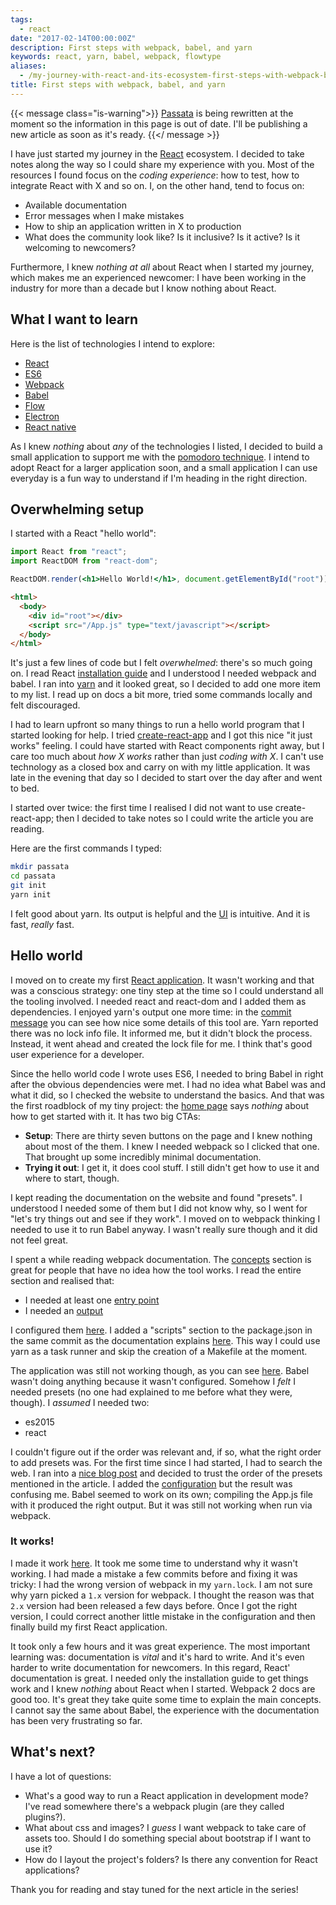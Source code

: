 ```yaml
---
tags:
  - react
date: "2017-02-14T00:00:00Z"
description: First steps with webpack, babel, and yarn
keywords: react, yarn, babel, webpack, flowtype
aliases:
  - /my-journey-with-react-and-its-ecosystem-first-steps-with-webpack-babel-and-yarn
title: First steps with webpack, babel, and yarn
---
```


{{< message class="is-warning">}}
<a href="https://github.com/lucapette/passata"  target="_blank">Passata</a> is being rewritten at
the moment so the information in this page is out of date. I'll be publishing a
new article as soon as it's ready.
{{</ message >}}

I have just started my journey in the [React](https://facebook.github.io/react/)
ecosystem. I decided to take notes along the way so I could share my experience
with you. Most of the resources I found focus on the _coding experience_: how to
test, how to integrate React with X and so on. I, on the other hand, tend to
focus on:

- Available documentation
- Error messages when I make mistakes
- How to ship an application written in X to production
- What does the community look like? Is it inclusive? Is it active? Is it
  welcoming to newcomers?

Furthermore, I knew _nothing at all_ about React when I started my journey,
which makes me an experienced newcomer: I have been working in the industry for
more than a decade but I know nothing about React.

## What I want to learn

Here is the list of technologies I intend to explore:

- [React](https://facebook.github.io/react/)
- [ES6](http://es6-features.org/)
- [Webpack](https://webpack.js.org/)
- [Babel](http://babeljs.io/)
- [Flow](https://flowtype.org)
- [Electron](http://electron.atom.io/)
- [React native](https://facebook.github.io/react-native/)

As I knew _nothing_ about _any_ of the technologies I listed, I decided to build
a small application to support me with the [pomodoro
technique](http://cirillocompany.de/pages/pomodoro-technique/). I intend to
adopt React for a larger application soon, and a small application I can use
everyday is a fun way to understand if I'm heading in the right direction.

## Overwhelming setup

I started with a React "hello world":

```jsx
import React from "react";
import ReactDOM from "react-dom";

ReactDOM.render(<h1>Hello World!</h1>, document.getElementById("root"));
```

```html
<html>
  <body>
    <div id="root"></div>
    <script src="/App.js" type="text/javascript"></script>
  </body>
</html>
```

It's just a few lines of code but I felt _overwhelmed_: there's so much going
on. I read React [installation
guide](https://facebook.github.io/react/docs/installation.html) and I understood
I needed webpack and babel. I ran into [yarn](https://yarnpkg.com/) and it
looked great, so I decided to add one more item to my list. I read up on docs a
bit more, tried some commands locally and felt discouraged.

I had to learn upfront so many things to run a hello world program that I
started looking for help. I tried
[create-react-app](https://github.com/facebookincubator/create-react-app) and
I got this nice "it just works" feeling. I could have started with React
components right away, but I care too much about _how X works_ rather than
just _coding with X_. I can't use technology as a closed box and carry on with
my little application. It was late in the evening that day so I decided to
start over the day after and went to bed.

I started over twice: the first time I realised I did not want to use
create-react-app; then I decided to take notes so I could write the
article you are reading.

Here are the first commands I typed:

```sh
mkdir passata
cd passata
git init
yarn init
```

I felt good about yarn. Its output is helpful and the [UI](https://github.com/lucapette/passata/commit/c223ce6abb79aa7fac2b5e86e164ec559126086f)
is intuitive. And it is fast, _really_ fast.

## Hello world

I moved on to create my first [React
application](https://github.com/lucapette/passata/commit/3540512). It wasn't
working and that was a conscious strategy: one tiny step at the time so I could
understand all the tooling involved. I needed react and react-dom and I added
them as dependencies. I enjoyed yarn's output one more time: in the [commit
message](https://github.com/lucapette/passata/commit/478cae7) you can see how
nice some details of this tool are. Yarn reported there was no lock info file.
It informed me, but it didn't block the process. Instead, it went ahead and
created the lock file for me. I think that's good user experience for a
developer.

Since the hello world code I wrote uses ES6, I needed to bring Babel in right
after the obvious dependencies were met. I had no idea what Babel was and what
it did, so I checked the website to understand the basics. And that was the
first roadblock of my tiny project: the [home page](https://babeljs.io/) says
_nothing_ about how to get started with it. It has two big CTAs:

- **Setup**: There are thirty seven buttons on the page and I knew nothing about
  most of the them. I knew I needed webpack so I clicked that one. That brought up
  some incredibly minimal documentation.
- **Trying it out**: I get it, it does cool stuff. I still didn't get how to use
  it and where to start, though.

I kept reading the documentation on the website and found "presets". I
understood I needed some of them but I did not know why, so I went for "let's
try things out and see if they work". I moved on to webpack thinking I
needed to use it to run Babel anyway. I wasn't really sure though and it
did not feel great.

I spent a while reading webpack documentation. The
[concepts](https://webpack.js.org/concepts/) section is great for people that
have no idea how the tool works. I read the entire section and realised that:

- I needed at least one [entry
  point](https://webpack.js.org/concepts/entry-points/)
- I needed an [output](https://webpack.js.org/concepts/output/)

I configured them [here](https://github.com/lucapette/passata/commit/3c0cbfc).
I added a "scripts" section to the package.json in the same commit as the
documentation explains
[here](https://webpack.js.org/guides/hmr-react/#package-json). This way I could
use yarn as a task runner and skip the creation of a Makefile at the moment.

The application was still not working though, as you can see
[here](https://gist.github.com/lucapette/72e753dfdbbf4a33bf87eacce7cef23a).
Babel wasn't doing anything because it wasn't configured. Somehow I _felt_ I
needed presets (no one had explained to me before what they were, though). I
_assumed_ I needed two:

- es2015
- react

I couldn't figure out if the order was relevant and, if so, what the right order
to add presets was. For the first time since I had started, I had to search the
web. I ran into a [nice blog
post](https://www.twilio.com/blog/2015/08/setting-up-react-for-es6-with-webpack-and-babel-2.html)
and decided to trust the order of the presets mentioned in the article. I added
the [configuration](https://github.com/lucapette/passata/commit/0e35422) but the
result was confusing me. Babel seemed to work on its own; compiling the App.js
file with it produced the right output. But it was still not working when run
via webpack.

### It works!

I made it work
[here](https://github.com/lucapette/passata/commit/328ab199041e075cd1462c0cd6d3d3309fb626cd).
It took me some time to understand why it wasn't working. I had made a mistake a
few commits before and fixing it was tricky: I had the wrong version of webpack
in my `yarn.lock`. I am not sure why yarn picked a `1.x` version for webpack. I
thought the reason was that `2.x` version had been released a few days before.
Once I got the right version, I could correct another little mistake in the
configuration and then finally build my first React application.

It took only a few hours and it was great experience. The most important
learning was: documentation is _vital_ and it's hard to write. And it's even
harder to write documentation for newcomers. In this regard, React'
documentation is great. I needed only the installation guide to get things work
and I knew _nothing_ about React when I started. Webpack 2 docs are good too.
It's great they take quite some time to explain the main concepts. I cannot say
the same about Babel, the experience with the documentation has been very
frustrating so far.

## What's next?

I have a lot of questions:

- What's a good way to run a React application in development mode? I've read
  somewhere there's a webpack plugin (are they called plugins?).
- What about css and images? I _guess_ I want webpack to take care of assets
  too. Should I do something special about bootstrap if I want to use it?
- How do I layout the project's folders? Is there any convention for React
  applications?

Thank you for reading and stay tuned for the next article in the series!
